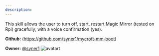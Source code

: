 ```yaml
---
description: 
---
```

This skill allows the user to turn off, start, restart Magic Mirror (tested on Rpi) gracefully, with a voice confirmation (yes).

**Github:** (https://github.com/syner1/mycroft-mm-boot)

**Owner:** [@syner1](https://github.com/syner1) ![avatart](https://avatars0.githubusercontent.com/u/43918410?v=4)

